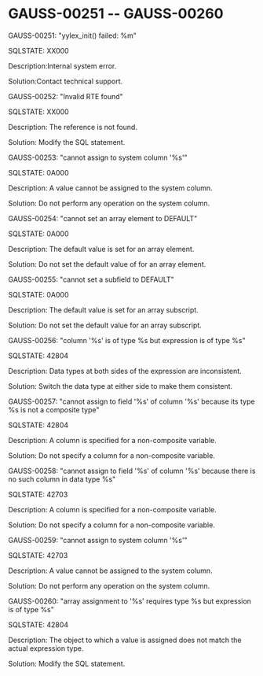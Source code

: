 # GAUSS-00251 -- GAUSS-00260<a name="EN-US_TOPIC_0302073666"></a>

GAUSS-00251: "yylex\_init\(\) failed: %m"

SQLSTATE: XX000

Description:Internal system error.

Solution:Contact technical support.

GAUSS-00252: "Invalid RTE found"

SQLSTATE: XX000

Description: The reference is not found.

Solution: Modify the SQL statement.

GAUSS-00253: "cannot assign to system column '%s'"

SQLSTATE: 0A000

Description: A value cannot be assigned to the system column.

Solution: Do not perform any operation on the system column.

GAUSS-00254: "cannot set an array element to DEFAULT"

SQLSTATE: 0A000

Description: The default value is set for an array element.

Solution: Do not set the default value of for an array element.

GAUSS-00255: "cannot set a subfield to DEFAULT"

SQLSTATE: 0A000

Description: The default value is set for an array subscript.

Solution: Do not set the default value for an array subscript.

GAUSS-00256: "column '%s' is of type %s but expression is of type %s"

SQLSTATE: 42804

Description: Data types at both sides of the expression are inconsistent.

Solution: Switch the data type at either side to make them consistent.

GAUSS-00257: "cannot assign to field '%s' of column '%s' because its type %s is not a composite type"

SQLSTATE: 42804

Description: A column is specified for a non-composite variable.

Solution: Do not specify a column for a non-composite variable.

GAUSS-00258: "cannot assign to field '%s' of column '%s' because there is no such column in data type %s"

SQLSTATE: 42703

Description: A column is specified for a non-composite variable.

Solution: Do not specify a column for a non-composite variable.

GAUSS-00259: "cannot assign to system column '%s'"

SQLSTATE: 42703

Description: A value cannot be assigned to the system column.

Solution: Do not perform any operation on the system column.

GAUSS-00260: "array assignment to '%s' requires type %s but expression is of type %s"

SQLSTATE: 42804

Description: The object to which a value is assigned does not match the actual expression type.

Solution: Modify the SQL statement.


